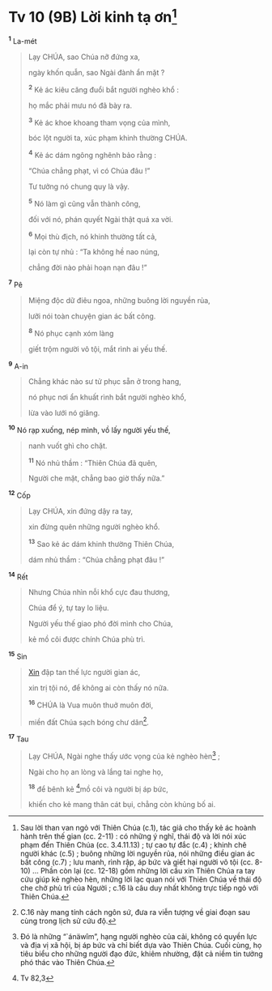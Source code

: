 # Tv 10 (9B) Lời kinh tạ ơn[^1-7410fe67-282c-494e-b2b9-b1dd72f947fa]

<sup><b>1</b></sup> La-mét

> Lạy CHÚA, sao Chúa nỡ đứng xa,
>
> ngày khốn quẫn, sao Ngài đành ẩn mặt ?
>
> <sup><b>2</b></sup> Kẻ ác kiêu căng đuổi bắt người nghèo khổ :
>
> họ mắc phải mưu nó đã bày ra.
>
> <sup><b>3</b></sup> Kẻ ác khoe khoang tham vọng của mình,
>
> bóc lột người ta, xúc phạm khinh thường CHÚA.
>
> <sup><b>4</b></sup> Kẻ ác dám ngông nghênh bảo rằng :
>
> “Chúa chẳng phạt, vì có Chúa đâu !”
>
> Tư tưởng nó chung quy là vậy.
>
> <sup><b>5</b></sup> Nó làm gì cũng vẫn thành công,
>
> đối với nó, phán quyết Ngài thật quá xa vời.
>
> <sup><b>6</b></sup> Mọi thù địch, nó khinh thường tất cả,
>
> lại còn tự nhủ : “Ta không hề nao núng,
>
> chẳng đời nào phải hoạn nạn đâu !”

<sup><b>7</b></sup> Pê

> Miệng độc dữ điêu ngoa, những buông lời nguyền rủa,
>
> lưỡi nói toàn chuyện gian ác bất công.
>
> <sup><b>8</b></sup> Nó phục cạnh xóm làng
>
> giết trộm người vô tội, mắt rình ai yếu thế.

<sup><b>9</b></sup> A-in

> Chẳng khác nào sư tử phục sẵn ở trong hang,
>
> nó phục nơi ẩn khuất rình bắt người nghèo khổ,
>
> lừa vào lưới nó giăng.

<sup><b>10</b></sup> Nó rạp xuống, nép mình, vồ lấy người yếu thế,

> nanh vuốt ghì cho chặt.
>
> <sup><b>11</b></sup> Nó nhủ thầm : “Thiên Chúa đã quên,
>
> Người che mặt, chẳng bao giờ thấy nữa.”

<sup><b>12</b></sup> Cốp

> Lạy CHÚA, xin đứng dậy ra tay,
>
> xin đừng quên những người nghèo khổ.
>
> <sup><b>13</b></sup> Sao kẻ ác dám khinh thường Thiên Chúa,
>
> dám nhủ thầm : “Chúa chẳng phạt đâu !”

<sup><b>14</b></sup> Rết

> Nhưng Chúa nhìn nỗi khổ cực đau thương,
>
> Chúa để ý, tự tay lo liệu.
>
> Người yếu thế giao phó đời mình cho Chúa,
>
> kẻ mồ côi được chính Chúa phù trì.

<sup><b>15</b></sup> Sin

> [Xin]() đập tan thế lực người gian ác,
>
> xin trị tội nó, để không ai còn thấy nó nữa.
>
> <sup><b>16</b></sup> CHÚA là Vua muôn thuở muôn đời,
>
> miền đất Chúa sạch bóng chư dân[^2-7410fe67-282c-494e-b2b9-b1dd72f947fa].

<sup><b>17</b></sup> Tau

> Lạy CHÚA, Ngài nghe thấy ước vọng của kẻ nghèo hèn[^3-7410fe67-282c-494e-b2b9-b1dd72f947fa] ;
>
> Ngài cho họ an lòng và lắng tai nghe họ,
>
> <sup><b>18</b></sup> để bênh kẻ [^1@-7410fe67-282c-494e-b2b9-b1dd72f947fa]mồ côi và người bị áp bức,
>
> khiến cho kẻ mang thân cát bụi, chẳng còn khủng bố ai.

[^1-7410fe67-282c-494e-b2b9-b1dd72f947fa]: Sau lời than van ngỏ với Thiên Chúa (c.1), tác giả cho thấy kẻ ác hoành hành trên thế gian (cc. 2-11) : có những ý nghĩ, thái độ và lời nói xúc phạm đến Thiên Chúa (cc. 3.4.11.13) ; tự cao tự đắc (c.4) ; khinh chê người khác (c.5) ; buông những lời nguyền rủa, nói những điều gian ác bất công (c.7) ; lưu manh, rình rập, áp bức và giết hại người vô tội (cc. 8-10) ... Phần còn lại (cc. 12-18) gồm những lời cầu xin Thiên Chúa ra tay cứu giúp kẻ nghèo hèn, những lời lạc quan nói với Thiên Chúa về thái độ che chở phù trì của Người ; c.16 là câu duy nhất không trực tiếp ngỏ với Thiên Chúa.

[^2-7410fe67-282c-494e-b2b9-b1dd72f947fa]: C.16 này mang tính cách ngôn sứ, đưa ra viễn tượng về giai đoạn sau cùng trong lịch sử cứu độ.

[^3-7410fe67-282c-494e-b2b9-b1dd72f947fa]: Đó là những “\`ánäwîm”, hạng người nghèo của cải, không có quyền lực và địa vị xã hội, bị áp bức và chỉ biết dựa vào Thiên Chúa. Cuối cùng, họ tiêu biểu cho những người đạo đức, khiêm nhường, đặt cả niềm tin tưởng phó thác vào Thiên Chúa.

[^1@-7410fe67-282c-494e-b2b9-b1dd72f947fa]: Tv 82,3
